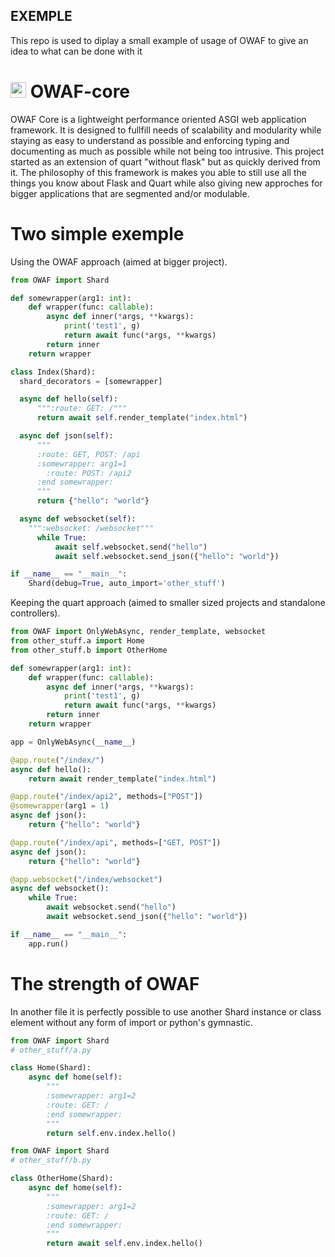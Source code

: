 EXEMPLE
--------
This repo is used to diplay a small example of usage of OWAF to give an idea to what can be done with it

# <img src="https://github.com/OWAF-Only-Web-Async-Framework/OWAF-Exemple/assets/63317845/36712a27-bbff-4b87-b4c8-e5988141015a" alt="" width="25"/> OWAF-core
OWAF Core is a lightweight performance oriented ASGI web application framework. It is designed to fullfill needs of scalability and modularity while staying as easy to understand as possible and enforcing typing and documenting as much as possible while not being too intrusive. This project started as an extension of quart "without flask" but as quickly derived from it. The philosophy of this framework is makes you able to still use all the things you know about Flask and Quart while also giving new approches for bigger applications that are segmented and/or modulable.

# Two simple exemple
Using the OWAF approach (aimed at bigger project).
```python
from OWAF import Shard

def somewrapper(arg1: int):
    def wrapper(func: callable):
        async def inner(*args, **kwargs):
            print('test1', g)
            return await func(*args, **kwargs)
        return inner
    return wrapper

class Index(Shard):
  shard_decorators = [somewrapper]

  async def hello(self):
      """:route: GET: /"""
      return await self.render_template("index.html")

  async def json(self):
      """
      :route: GET, POST: /api 
      :somewrapper: arg1=1
        :route: POST: /api2
      :end somewrapper:
      """
      return {"hello": "world"}

  async def websocket(self):
    """:websocket: /websocket"""
      while True:
          await self.websocket.send("hello")
          await self.websocket.send_json({"hello": "world"})

if __name__ == "__main__":
    Shard(debug=True, auto_import='other_stuff')
```

Keeping the quart approach (aimed to smaller sized projects and standalone controllers).
```python
from OWAF import OnlyWebAsync, render_template, websocket
from other_stuff.a import Home
from other_stuff.b import OtherHome

def somewrapper(arg1: int):
    def wrapper(func: callable):
        async def inner(*args, **kwargs):
            print('test1', g)
            return await func(*args, **kwargs)
        return inner
    return wrapper

app = OnlyWebAsync(__name__)

@app.route("/index/")
async def hello():
    return await render_template("index.html")

@app.route("/index/api2", methods=["POST"])
@somewrapper(arg1 = 1) 
async def json():
    return {"hello": "world"}

@app.route("/index/api", methods=["GET, POST"])
async def json():
    return {"hello": "world"}

@app.websocket("/index/websocket")
async def websocket():
    while True:
        await websocket.send("hello")
        await websocket.send_json({"hello": "world"})

if __name__ == "__main__":
    app.run()
```

# The strength of OWAF
In another file it is perfectly possible to use another Shard instance or class element without any form of import or python's gymnastic.
```python
from OWAF import Shard
# other_stuff/a.py

class Home(Shard):
    async def home(self):
        """
        :somewrapper: arg1=2
        :route: GET: /
        :end somewrapper:
        """
        return self.env.index.hello()

from OWAF import Shard
# other_stuff/b.py

class OtherHome(Shard):
    async def home(self):
        """
        :somewrapper: arg1=2
        :route: GET: /
        :end somewrapper:
        """
        return await self.env.index.hello()
```
